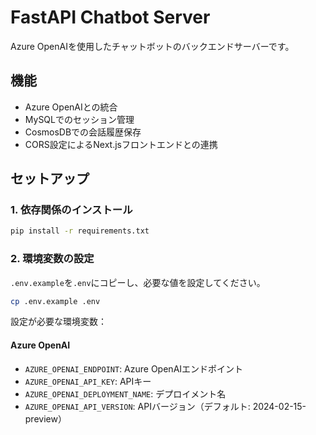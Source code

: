 # FastAPI Chatbot Server

Azure OpenAIを使用したチャットボットのバックエンドサーバーです。

## 機能

- Azure OpenAIとの統合
- MySQLでのセッション管理
- CosmosDBでの会話履歴保存
- CORS設定によるNext.jsフロントエンドとの連携

## セットアップ

### 1. 依存関係のインストール

```bash
pip install -r requirements.txt
```

### 2. 環境変数の設定

`.env.example`を`.env`にコピーし、必要な値を設定してください。

```bash
cp .env.example .env
```

設定が必要な環境変数：

#### Azure OpenAI
- `AZURE_OPENAI_ENDPOINT`: Azure OpenAIエンドポイント
- `AZURE_OPENAI_API_KEY`: APIキー
- `AZURE_OPENAI_DEPLOYMENT_NAME`: デプロイメント名
- `AZURE_OPENAI_API_VERSION`: APIバージョン（デフォルト: 2024-02-15-preview）

#### MySQL
- `MYSQL_HOST`: MySQLホスト（デフォルト: localhost）
- `MYSQL_PORT`: MySQLポート（デフォルト: 3306）
- `MYSQL_USER`: MySQLユーザー名
- `MYSQL_PASSWORD`: MySQLパスワード
- `MYSQL_DATABASE`: データベース名

#### CosmosDB
- `COSMOSDB_ENDPOINT`: CosmosDBエンドポイント
- `COSMOSDB_KEY`: CosmosDBアクセスキー
- `COSMOSDB_DATABASE_NAME`: データベース名（デフォルト: chatbot）
- `COSMOSDB_CONTAINER_NAME`: コンテナ名（デフォルト: conversations）

### 3. データベースセットアップ

#### MySQL
MySQLデータベースを作成し、接続情報を環境変数に設定してください。テーブルは自動で作成されます。

#### CosmosDB
CosmosDBアカウントを作成し、接続情報を環境変数に設定してください。データベースとコンテナは自動で作成されます。

### 4. サーバー起動

```bash
python main.py
```

または

```bash
uvicorn main:app --host 0.0.0.0 --port 8000 --reload
```

## API エンドポイント

### POST /chat
チャットメッセージを処理します。

**リクエスト:**
```json
{
  "message": "こんにちは",
  "user_email": "user@example.com"
}
```

**レスポンス:**
```json
{
  "response": "こんにちは！何かお手伝いできることはありますか？",
  "success": true
}
```

### GET /health
サーバーのヘルスチェックを行います。

### GET /chat/sessions/{user_email}
ユーザーのチャットセッションを取得します。

### GET /chat/history/{user_email}?limit=20
ユーザーの会話履歴を取得します。

## ドキュメント

サーバー起動後、以下のURLでAPIドキュメントを確認できます：
- Swagger UI: http://localhost:8000/docs
- ReDoc: http://localhost:8000/redoc

## トラブルシューティング

### 1. Azure OpenAI接続エラー
- エンドポイント、APIキー、デプロイメント名が正しく設定されているか確認
- デプロイメントが正常に動作しているか確認

### 2. MySQL接続エラー
- MySQLサーバーが起動しているか確認
- データベースが存在するか確認
- 接続情報が正しいか確認

### 3. CosmosDB接続エラー
- CosmosDBアカウントが有効か確認
- エンドポイントとキーが正しいか確認
- 必要な権限が付与されているか確認